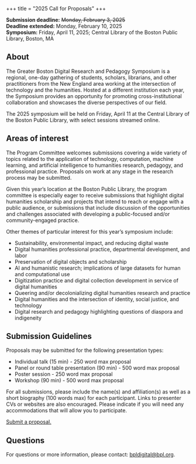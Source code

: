+++
title = "2025 Call for Proposals"
+++

**Submission deadline:** ~~Monday, February 3, 2025~~  
**Deadline extended:** Monday, February 10, 2025  
**Symposium:** Friday, April 11, 2025; Central Library of the Boston Public Library, Boston, MA

## About
The Greater Boston Digital Research and Pedagogy Symposium is a regional, one-day gathering of students, scholars, librarians, and other practitioners from the New England area working at the intersection of technology and the humanities. Hosted at a different institution each year, the Symposium provides an opportunity for promoting cross-institutional collaboration and showcases the diverse perspectives of our field.

The 2025 symposium will be held on Friday, April 11 at the Central Library of the Boston Public Library, with select sessions streamed online.

## Areas of interest
The Program Committee welcomes submissions covering a wide variety of topics related to the application of technology, computation, machine learning, and artificial intelligence to humanities research, pedagogy, and professional practice. Proposals on work at any stage in the research process may be submitted.

Given this year’s location at the Boston Public Library, the program committee is especially eager to receive submissions that highlight digital humanities scholarship and projects that intend to reach or engage with a public audience, or submissions that include discussion of the opportunities and challenges associated with developing a public-focused and/or community-engaged practice.

Other themes of particular interest for this year’s symposium include:
* Sustainability, environmental impact, and reducing digital waste
* Digital humanities professional practice, departmental development, and labor
* Preservation of digital objects and scholarship
* AI and humanistic research; implications of large datasets for human and computational use
* Digitization practice and digital collection development in service of digital humanities
* Queering and/or decolonializing digital humanities research and practice
* Digital humanities and the intersection of identity, social justice, and technology
* Digital research and pedagogy highlighting questions of diaspora and indigeneity


## Submission Guidelines
Proposals may be submitted for the following presentation types:

* Individual talk (15 min) - 250 word max proposal
* Panel or round table presentation (90 min) - 500 word max proposal
* Poster session - 250 word max proposal
* Workshop (90 min) - 500 word max proposal

For all submissions, please include the name(s) and affiliation(s) as well as a short biography (100 words max) for each participant. Links to presenter CVs or websites are also encouraged. Please indicate if you will need any accommodations that will allow you to participate.

[Submit a proposal.](https://forms.gle/J84RakrxbmFPDTTm7) 

## Questions
For questions or more information, please contact: bpldigital@bpl.org.


<br>
<br>
<br>
<br>
